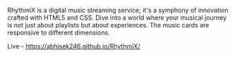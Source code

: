 RhythmiX is a digital music streaming service; it's a symphony of innovation crafted with HTML5 and CSS. Dive into a world where your musical journey is not just about playlists but about experiences. The music cards are responsive to different dimensions.

Live - https://abhisek246.github.io/RhythmiX/
